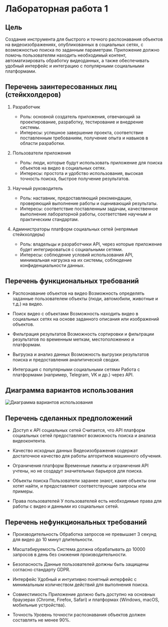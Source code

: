 # Лабораторная работа 1

## Цель
Создание инструмента для быстрого и точного распознавания объектов на видеоизображениях, опубликованных в социальных сетях, с возможностью поиска по заданным параметрам. Приложение должно помочь пользователям находить необходимый контент, автоматизировать обработку видеоданных, а также обеспечивать удобный интерфейс и интеграцию с популярными социальными платформами.

## Перечень заинтересованных лиц (стейкхолдеров)
1. Разработчик
    - Роль: основной создатель приложения, отвечающий за проектирование, разработку, тестирование и внедрение системы.
    - Интересы: успешное завершение проекта, соответствие поставленным требованиям, получение опыта и навыков в области разработки.

2. Пользователи приложения
    - Роль: люди, которые будут использовать приложение для поиска объектов на видео в социальных сетях.
    - Интересы: простота и удобство использования, высокая точность поиска, быстрое получение результатов.

3. Научный руководитель
    - Роль: наставник, предоставляющий рекомендации, проверяющий выполнение работы и оценивающий результаты.
    - Интересы: соответствие поставленным задачам, качественное выполнение лабораторной работы, соответствие научным и практическим стандартам.

4. Администраторы платформ социальных сетей (непрямые стейкхолдеры)
    - Роль: владельцы и разработчики API, через которые приложение будет интегрироваться с социальными сетями.
    - Интересы: соблюдение условий использования API, минимальная нагрузка на их системы, соблюдение конфиденциальности данных.

## Перечень функциональных требований
- Распознавание объектов на видео
    Возможность определять заданные пользователем объекты (люди, автомобили, животные и т.д.) на видео.

- Поиск видео с объектами
    Возможность находить видео в социальных сетях на основе заданного описания или изображений объектов.

- Фильтрация результатов
    Возможность сортировки и фильтрации результатов по временным меткам, местоположению и платформам.

- Выгрузка и анализ данных
    Возможность выгрузки результатов поиска и предоставления аналитической сводки.

- Интеграция с популярными социальными сетями
    Работа с платформами (например, Telegram, VK и др.) через API.

## Диаграмма вариантов использования
![Диаграмма вариантов использования](https://www.plantuml.com/plantuml/png/bLJTQXD15BwVfnXwdnSGaGf5w8rAnTwlco6khZkoksb04P866p12RhtHMl01fkgQRPgaht3cZVpEJ3V9kal1GdVtp9plEp_dEzdFyY3D-szY4OIvJYLz9qDpEyJpajRsr4wef8KCCdcWJbIitwgqyZodDLtRppJ7-oSPUqe5s-pxFDkuxT5Nt8t1ix9Jkf9sQCUqO0Z-VrDPmVOOzwmF_fCeqrlq1Ln6pcb9HjeHaZf3IeOnJ6a_yc7XFAuyYGwZ87wiye5ENmkHgZ0FabwiaB4T0dgDm7_WlS9t8TyBYRz-fi8WKuY7-i5t0vyvF8ol35NXuD9-0cm1SohvJkAoH0q5hLtW8nNgNXAzKqzUl4BGhCxC_U9QQB63ann98fI1RK3AJLhogN4pM79b_ilNfe8qV7aSTPN-bnrUQx0lyMH4uRBc3unppDr2YupF_QRAX8nZFOxKm3CVgQmVDpB_GIKJCA-VzNzmFuhYNALtiL-mhvtSmUg83lGWYNNGRIVvGYidWL_SB5Q8dK4NBNf1WyfRnTYPDoOmN5JvyEaXn-BtOPAhNXhaaKx41o4swfUT1ur1otlrlN59SvyuIXrQPsOWhyVeTiZb1hJT17c_qnhmt0-3SxSpnaXUAnX3Br9QiHwgdbRhFAqpxmgAIR_PCzwCRIAjyn225npbxCAhiwQQgfjA2srtZV6AsXhBJgDtObybNVxX-Wi0)

## Перечень сделанных предположений
- Доступ к API социальных сетей
    Считается, что API платформ социальных сетей предоставляют возможность поиска и анализа видеоконтента.

- Качество исходных данных
    Видеоизображения содержат достаточное качество для работы алгоритмов машинного обучения.

- Ограничения платформ
    Временные лимиты и ограничения API учтены, но не создадут значительных барьеров для поиска.

- Объекты поиска
    Пользователи заранее знают, какие объекты они хотят найти, и предоставляют соответствующие запросы или примеры.

- Права пользователей
    У пользователей есть необходимые права для работы с видео и данными из социальных сетей.

## Перечень нефункциональных требований
- Производительность
    Обработка запросов не превышает 3 секунд для видео до 10 минут длительности.

- Масштабируемость
    Система должна обрабатывать до 10000 запросов в день без снижения производительности.

- Безопасность
    Данные пользователей должны быть защищены согласно стандарту GDPR.

- Интерфейс
    Удобный и интуитивно понятный интерфейс с минимальным количеством действий для выполнения поиска.

- Совместимость
    Приложение должно быть доступно на основных браузерах (Chrome, Firefox, Safari) и платформах (Windows, macOS, мобильные устройства).

- Точность
    Уровень точности распознавания объектов должен составлять не менее 90%.